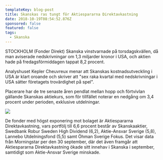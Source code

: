 ```yaml
---
templateKey: blog-post
title: Skanskas ras tungt för Aktiespararna Direktavkastning
date: 2018-10-19T08:54:52.876Z
sponsored: false
featured: false
tags:
  - Skanska
---
```

STOCKHOLM (Fonder Direkt) Skanska vinstvarnade på torsdagskvällen, då man aviserade nedskrivningar om 1,3 miljarder kronor i USA, och aktien hade på fredagsförmiddagen tappat 8,2 procent.



Analyshuset Kepler Cheuvreux menar att Skanskas kostnadsutveckling i USA är klart oroande och skriver att "sex raka kvartal med nedskrivningar i USA sätter företagets trovärdighet på spel".



Placerare har de tre senaste åren pendlat mellan hopp och förtvivlan gällande Skanskas aktiekurs, som för tillfället noterar en nedgång om 3,4 procent under perioden, exklusive utdelningar.

![](/img/562226801.png)

De fonder med högst exponering mot bolaget är Aktiespararna Direktavkastning, vars portfölj till 6,6 procent består av Skanskaaktier, Swedbank Robur Sweden High Dividend (6,2), Aktie-Ansvar Sverige (5,8), Lannebo Utdelningsfond (5,5) samt Öhman Sverige Fokus. Det visar data från Morningstar per den 30 september, där det även framgår att Aktiespararna Direktavkastning ökade sitt innehav i Skanska i september, samtidigt som Aktie-Ansvar Sverige minskade.
